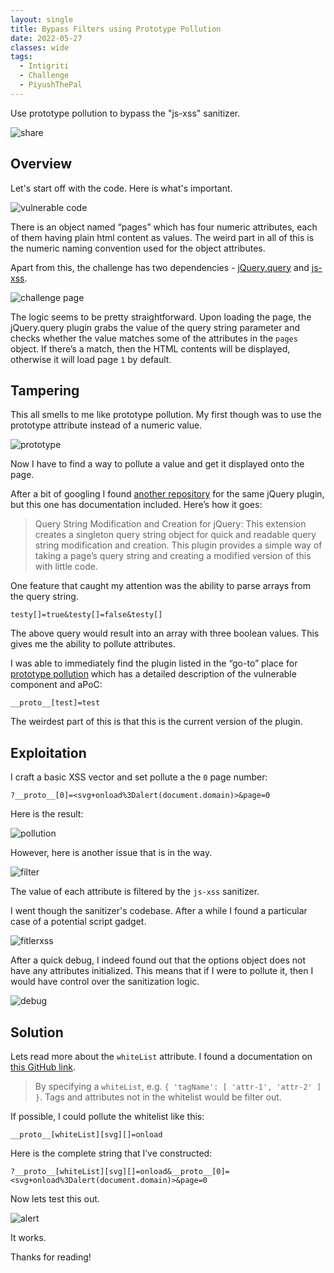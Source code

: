 ```yaml
---
layout: single
title: Bypass Filters using Prototype Pollution
date: 2022-05-27
classes: wide
tags:
  - Intigriti
  - Challenge
  - PiyushThePal
---
```


Use prototype pollution to bypass the "js-xss" sanitizer.

![share](/assets/images/intigriti/2022/05/share.jpg)

## Overview

Let's start off with the code. Here is what's important.

![vulnerable code](/assets/images/intigriti/2022/05/vulnerable-code.png)

There is an object named “pages” which has four numeric attributes, each of them having plain html content as values. The weird part in all of this is the numeric naming convention used for the object attributes.

Apart from this, the challenge has two dependencies - [jQuery.query](https://github.com/bmitchelmore/jquery.plugins/blob/main/jquery.query.js) and [js-xss](https://www.npmjs.com/package/xss). 

![challenge page](/assets/images/intigriti/2022/05/challenge-page.png)

The logic seems to be pretty straightforward. Upon loading the page, the jQuery.query plugin grabs the value of the query string parameter and checks whether the value matches some of the attributes in the `pages` object. If there’s a match, then the HTML contents will be displayed, otherwise it will load page `1` by default.

## Tampering

This all smells to me like prototype pollution. My first though was to use the prototype attribute instead of a numeric value.

![prototype](/assets/images/intigriti/2022/05/prototype.png)

Now I have to find a way to pollute a value and get it displayed onto the page.

After a bit of googling I found [another repository](https://github.com/alrusdi/jquery-plugin-query-object) for the same jQuery plugin, but this one has documentation included. Here’s how it goes:

> Query String Modification and Creation for jQuery: This extension creates a singleton query string object for quick and readable query string modification and creation. This plugin provides a simple way of taking a page’s query string and creating a modified version of this with little code.

One feature that caught my attention was the ability to parse arrays from the query string.

```
testy[]=true&testy[]=false&testy[]
```

The above query would result into an array with three boolean values. This gives me the ability to pollute attributes.

I was able to immediately find the plugin listed in the “go-to” place for [prototype pollution](https://github.com/BlackFan/client-side-prototype-pollution/blob/master/pp/jquery-query-object.md) which has a detailed description of the vulnerable component and aPoC:

```
__proto__[test]=test
```

The weirdest part of this is that this is the current version of the plugin.

## Exploitation

I craft a basic XSS vector and set pollute a the `0` page number:

```
?__proto__[0]=<svg+onload%3Dalert(document.domain)>&page=0
```

Here is the result:

![pollution](/assets/images/intigriti/2022/05/pollution.png)

However, here is another issue that is in the way.

![filter](/assets/images/intigriti/2022/05/filter.png)

The value of each attribute is filtered by the `js-xss` sanitizer.

I went though the sanitizer's codebase. After a while I found a particular case of a potential script gadget.

![fitlerxss](/assets/images/intigriti/2022/05/filterxss.png)

After a quick debug, I indeed found out that the options object does not have any attributes initialized. This means that if I were to pollute it, then I would have control over the sanitization logic.

![debug](/assets/images/intigriti/2022/05/debug.png)

## Solution

Lets read more about the `whiteList` attribute. I found a documentation on [this GitHub link](https://github.com/leizongmin/js-xss).

> By specifying a `whiteList`, e.g. `{ 'tagName': [ 'attr-1', 'attr-2' ] }`. Tags and attributes not in the whitelist would be filter out.

If possible, I could pollute the whitelist like this:

```
__proto__[whiteList][svg][]=onload
```

Here is the complete string that I’ve constructed:

```
?__proto__[whiteList][svg][]=onload&__proto__[0]=<svg+onload%3Dalert(document.domain)>&page=0
```

Now lets test this out.

![alert](/assets/images/intigriti/2022/05/alert.png)

It works.

Thanks for reading!
